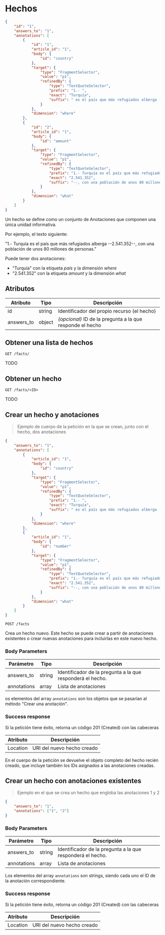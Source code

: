 # Hechos

```json
{
	"id": "1",
	"answers_to": "1",
	"annotations": [
		{
			"id": "1",
			"article_id": "1",
			"body": {
				"id": "country"
			},
			"target": {
				"type": "FragmentSelector",
				"value": "p1",
				"refinedBy": {
					"type": "TextQuoteSelector",
					"prefix": "1.- ",
					"exact": "Turquía",
					"suffix": " es el país que más refugiados alberga --2.541.352--, con una población de unos 80 millones de personas."
				}
			},
			"dimension": "where"
		},
		{
			"id": "2",
			"article_id": "1",
			"body": {
				"id": "amount"
			},
			"target": {
				"type": "FragmentSelector",
				"value": "p1",
				"refinedBy": {
					"type": "TextQuoteSelector",
					"prefix": "1.- Turquía es el país que más refugiados alberga --",
					"exact": "2.541.352",
					"suffix": "--, con una población de unos 80 millones de personas."
				}
			},
			"dimension": "what"
		}
	]
}
```

Un hecho se define como un conjunto de Anotaciones que componen una única unidad informativa.

Por ejemplo, el texto siguiente:

"1.- Turquía es el país que más refugiados alberga --2.541.352--, con una población de unos 80 millones de personas."

Puede tener dos anotaciones:

- "Turquía" con la etiqueta *país* y la dimensión *where*
- "2.541.352" con la etiqueta *amount* y la dimensión *what*

## Atributos

Atributo   |Tipo  |Descripción
--------   |----  |-----------
id         |string|Identificador del propio recurso (el hecho)
answers_to |object|*(opcional)* ID de la pregunta a la que responde el hecho

## Obtener una lista de hechos

`GET /facts/`

TODO

## Obtener un hecho

`GET /facts/<ID>`

TODO

## Crear un hecho y anotaciones

> Ejemplo de cuerpo de la petición en la que se crean, junto con el hecho, dos anotaciones

```json
{
	"answers_to": "1",
	"annotations": [
		{
			"article_id": "1",
			"body": {
				"id": "country"
			},
			"target": {
				"type": "FragmentSelector",
				"value": "p1",
				"refinedBy": {
					"type": "TextQuoteSelector",
					"prefix": "1.- ",
					"exact": "Turquía",
					"suffix": " es el país que más refugiados alberga --2.541.352--, con una población de unos 80 millones de personas."
				}
			},
			"dimension": "where"
		},
		{
			"article_id": "1",
			"body": {
				"id": "number"
			},
			"target": {
				"type": "FragmentSelector",
				"value": "p1",
				"refinedBy": {
					"type": "TextQuoteSelector",
					"prefix": "1.- Turquía es el país que más refugiados alberga --",
					"exact": "2.541.352",
					"suffix": "--, con una población de unos 80 millones de personas."
				}
			},
			"dimension": "what"
		}
	]
}
```

`POST /facts`

Crea un hecho nuevo. Este hecho se puede crear a partir de anotaciones existentes o crear nuevas anotaciones para incluirlas en este nuevo hecho.

### Body Parameters

Parámetro  |Tipo  |Descripción
---------  |----  |-----------
answers_to |string|Identificador de la pregunta a la que responderá el hecho.
annotations|array |Lista de anotaciones

os elementos del array `annotations` son los objetos que se pasarían al método "Crear una anotación".

### Success response

Si la petición tiene éxito, retorna un código 201 (Created) con las cabeceras

Atributo|Descripción
--------|-----------
Location|URI del nuevo hecho creado

En el cuerpo de la petición se devuelve el objeto completo del hecho recién creado, que incluye también los IDs asignados a las anotaciones creadas.

## Crear un hecho con anotaciones existentes

> Ejemplo en el que se crea un hecho que engloba las anotaciones 1 y 2

```json
{
	"answers_to": "1",
	"annotations": ["1", "2"]
}
```

### Body Parameters

Parámetro  |Tipo  |Descripción
---------  |----  |-----------
answers_to |string|Identificador de la pregunta a la que responderá el hecho.
annotations|array |Lista de anotaciones

Los elementos del array `annotations` son strings, siendo cada uno el ID de la anotación correspondiente.

### Success response

Si la petición tiene éxito, retorna un código 201 (Created) con las cabeceras

Atributo|Descripción
--------|-----------
Location|URI del nuevo hecho creado

